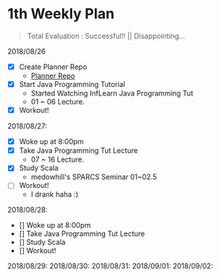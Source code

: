 # 1th Weekly Plan

> Total Evaluation : Successful!! || Disappointing...

2018/08/26

- [x] Create Planner Repo
  - [Planner Repo](https://github.com/lopun/planner)
- [x] Start Java Programming Tutorial
  - Started Watching InfLearn Java Programming Tut
  - 01 ~ 06 Lecture.
- [x] Workout!

2018/08/27:

- [x] Woke up at 8:00pm
- [x] Take Java Programming Tut Lecture
  - 07 ~ 16 Lecture.
- [x] Study Scala
  - medowhill's SPARCS Seminar 01~02.5
- [ ] Workout!
  - I drank haha :)

2018/08/28:

- [] Woke up at 8:00pm
- [] Take Java Programming Tut Lecture
- [] Study Scala
- [] Workout!

2018/08/29:
2018/08/30:
2018/08/31:
2018/09/01:
2018/09/02:
